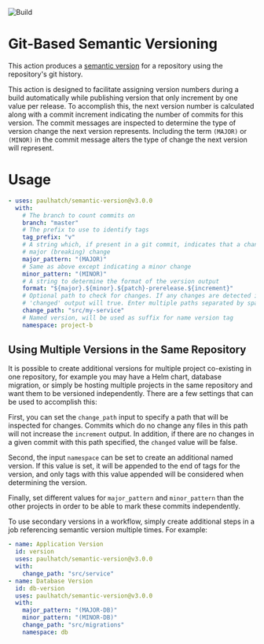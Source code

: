 ![Build](https://github.com/PaulHatch/semantic-version/workflows/Build/badge.svg)

# Git-Based Semantic Versioning

This action produces a [semantic version](https://semver.org) for a repository
using the repository's git history.

This action is designed to facilitate assigning version numbers during a build
automatically while publishing version that only increment by one value per
release. To accomplish this, the next version number is calculated along with
a commit increment indicating the number of commits for this version. The
commit messages are inspected to determine the type of version change the next
version represents. Including the term `(MAJOR)` or `(MINOR)` in the commit
message alters the type of change the next version will represent.

# Usage

<!-- start usage -->

```yaml
- uses: paulhatch/semantic-version@v3.0.0
  with:
    # The branch to count commits on
    branch: "master"
    # The prefix to use to identify tags
    tag_prefix: "v"
    # A string which, if present in a git commit, indicates that a change represents a
    # major (breaking) change
    major_pattern: "(MAJOR)"
    # Same as above except indicating a minor change
    minor_pattern: "(MINOR)"
    # A string to determine the format of the version output
    format: "${major}.${minor}.${patch}-prerelease.${increment}"
    # Optional path to check for changes. If any changes are detected in the path the
    # 'changed' output will true. Enter multiple paths separated by spaces.
    change_path: "src/my-service"
    # Named version, will be used as suffix for name version tag
    namespace: project-b
```

## Using Multiple Versions in the Same Repository

It is possible to create additional versions for multiple project co-existing
in one repository, for example you may have a Helm chart, database migration,
or simply be hosting multiple projects in the same repository and want them to
be versioned independently. There are a few settings that can be used to
accomplish this:

First, you can set the `change_path` input to specify a path that will be
inspected for changes. Commits which do no change any files in this path will
not increase the `increment` output. In addition, if there are no changes in
a given commit with this path specified, the `changed` value will be false.

Second, the input `namespace` can be set to create an additional named version.
If this value is set, it will be appended to the end of tags for the version,
and only tags with this value appended will be considered when determining the
version.

Finally, set different values for `major_pattern` and `minor_pattern` than the
other projects in order to be able to mark these commits independently.

To use secondary versions in a workflow, simply create additional steps in a
job referencing semantic version multiple times. For example:

```yaml
- name: Application Version
  id: version
  uses: paulhatch/semantic-version@v3.0.0
  with:
    change_path: "src/service"
- name: Database Version
  id: db-version
  uses: paulhatch/semantic-version@v3.0.0
  with:
    major_pattern: "(MAJOR-DB)"
    minor_pattern: "(MINOR-DB)"
    change_path: "src/migrations"
    namespace: db
```

